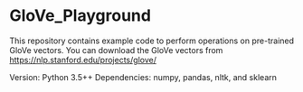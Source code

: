 # GloVe_Playground

This repository contains example code to perform operations on pre-trained GloVe vectors. You can download the GloVe vectors from https://nlp.stanford.edu/projects/glove/

Version: Python 3.5++
Dependencies: numpy, pandas, nltk, and sklearn
